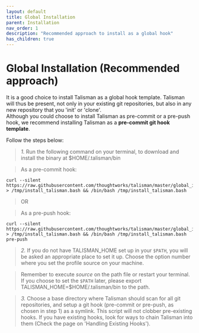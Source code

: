 ```yaml
---
layout: default
title: Global Installation
parent: Installation
nav_order: 1
description: "Recommended approach to install as a global hook" 
has_children: true
---
```


# Global Installation (Recommended approach)

It is a good choice to install Talisman as a global hook template. Talisman will thus be present, not only in your existing git repositories, but also in any new repository that you 'init' or 'clone'.<br>
Although you could choose to install Talisman as pre-commit or a pre-push hook, we recommend installing Talisman as a **pre-commit git hook template**.

Follow the steps below:


> _1._ Run the following command on your terminal, to download and install the binary at $HOME/.talisman/bin

>  As a pre-commit hook:
```
curl --silent  https://raw.githubusercontent.com/thoughtworks/talisman/master/global_install_scripts/install.bash > /tmp/install_talisman.bash && /bin/bash /tmp/install_talisman.bash
```

>  OR

>  As a pre-push hook:
  ```
curl --silent  https://raw.githubusercontent.com/thoughtworks/talisman/master/global_install_scripts/install.bash > /tmp/install_talisman.bash && /bin/bash /tmp/install_talisman.bash pre-push
```

> _2._ If you do not have TALISMAN\_HOME set up in your `$PATH`, you will be asked an appropriate place to set it up. Choose the option number where you set the profile source on your machine.

>  Remember to execute *source* on the path file or restart your terminal.
If you choose to set the `$PATH` later, please export TALISMAN\_HOME=$HOME/.talisman/bin to the path.


> _3._ Choose a base directory where Talisman should scan for all git repositories, and setup a git hook (pre-commit or pre-push, as chosen in step 1) as a symlink.
  This script will not clobber pre-existing hooks. If you have existing hooks, look for ways to chain Talisman into them (Check the page on 'Handling Existing Hooks').

